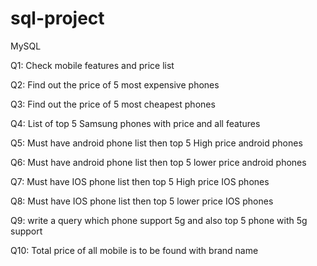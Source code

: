 # sql-project
MySQL

Q1: Check mobile features and price list

Q2: Find out the price of 5 most expensive phones

Q3: Find out the price of 5 most cheapest phones

Q4: List of top 5 Samsung phones with price and all features

Q5: Must have android phone list then top 5 High price android phones

Q6: Must have android phone list then top 5 lower price android phones

Q7: Must have IOS phone list then top 5 High price IOS phones

Q8: Must have IOS phone list then top 5 lower price IOS phones

Q9: write a query which phone support 5g and also top 5 phone with 5g support

Q10: Total price of all mobile is to be found with brand name
